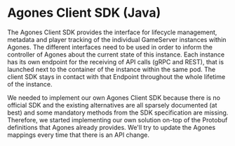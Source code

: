 # Agones Client SDK (Java)

The Agones Client SDK provides the interface for lifecycle management, metadata and player tracking of the individual
GameServer instances within Agones. The different interfaces need to be used in order to inform the controller of Agones
about the current state of this instance. Each instance has its own endpoint for the receiving of API calls (gRPC and
REST), that is launched next to the container of the instance within the same pod. The client SDK stays in contact with
that Endpoint throughout the whole lifetime of the instance.

We needed to implement our own Agones Client SDK because there is no official SDK and the existing alternatives are all
sparsely documented (at best) and some mandatory methods from the SDK specification are missing. Therefore, we started
implementing our own solution on-top of the Protobuf definitions that Agones already provides. We'll try to update the
Agones mappings every time that there is an API change.
